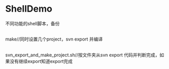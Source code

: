 # ShellDemo
不同功能的shell脚本，备份


 ##
 make//同时设置几个project，svn export 并编译
 ##
 svn_export_and_make_project.sh//按文件夹从svn export 代码并判断完成，如果没有继续export知道export完成
 
